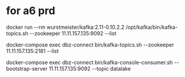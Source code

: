 # for a6 prd

docker run --rm wurstmeister/kafka:2.11-0.10.2.2 /opt/kafka/bin/kafka-topics.sh --zookeeper 11.11.157.135:9092 --list

docker-compose exec dbz-connect bin/kafka-topics.sh --zookeeper 11.11.157.135:2181 --list

docker-compose exec dbz-connect bin/kafka-console-consumer.sh --bootstrap-server 11.11.157.135:9092 --topic datalake